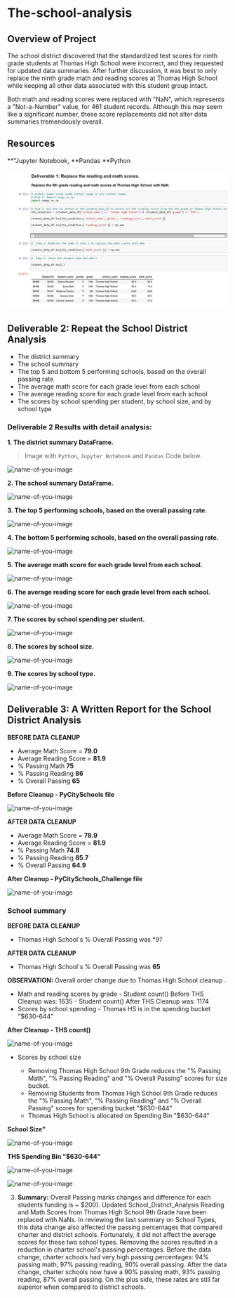 # The-school-analysis

## Overview of Project

The school district discovered that the standardized test scores for ninth grade students at Thomas High School were incorrect, and they requested for updated data summaries. After further discussion, it was best to only replace the ninth grade math and reading scores at Thomas High School while keeping all other data associated with this student group intact.

Both math and reading scores were replaced with "NaN", which represents a "Not-a-Number" value, for 461 student records. Although this may seem like a significant number, these score replacements did not alter data summaries tremendously overall.

## Resources
**"Jupyter Notebook, 
**Pandas
**Python


![name-of-you-image](https://github.com/Dorislava/School_District_Analysis/blob/main/4.1.PNG)


## Deliverable 2: Repeat the School District Analysis

* The district summary 
* The school summary
* The top 5 and bottom 5 performing schools, based on the overall passing rate
* The average math score for each grade level from each school
* The average reading score for each grade level from each school
* The scores by school spending per student, by school size, and by school type
 
### Deliverable 2 Results with detail analysis:
**1. The district summary DataFrame.**
> Image with `Python`, `Jupyter Notebook` and `Pandas` Code below.


![name-of-you-image](https://github.com/Tifarahani/School_District_Analysis/blob/main/4.2.PNG)


**2. The school summary DataFrame.**


![name-of-you-image](https://github.com/Tifarahani/School_District_Analysis/blob/main/4.3.PNG)

**3. The top 5 performing schools, based on the overall passing rate.**

![name-of-you-image](https://github.com/Tifarahani/School_District_Analysis/blob/main/4.4.PNG)


**4. The bottom 5 performing schools, based on the overall passing rate.**

![name-of-you-image](https://github.com/Tifarahani/School_District_Analysis/blob/main/4.5.PNG)

**5. The average math score for each grade level from each school.**

![name-of-you-image](https://github.com/Tifarahani/School_District_Analysis/blob/main/4.6.PNG)


**6. The average reading score for each grade level from each school.**

![name-of-you-image](https://github.com/Tifarahani/School_District_Analysis/blob/main/4.7.PNG)


**7. The scores by school spending per student.**

![name-of-you-image](https://github.com/Tifarahani/School_District_Analysis/blob/main/4.8.PNG)


**8. The scores by school size.**


![name-of-you-image](https://github.com/Tifarahani/School_District_Analysis/blob/main/4.9.PNG)

**9. The scores by school type.**

![name-of-you-image](https://github.com/Tifarahani/School_District_Analysis/blob/main/4.10.PNG)


## Deliverable 3: A Written Report for the School District Analysis

**BEFORE DATA CLEANUP**
- Average Math Score = **79.0**
- Average Reading Score = **81.9**
- % Passing Math **75**
- % Passing Reading **86** 
- % Overall Passing **65**

**Before Cleanup - PyCitySchools file**

![name-of-you-image](https://github.com/Tifarahani/School_District_Analysis/blob/main/4.11.PNG)

**AFTER DATA CLEANUP**

- Average Math Score = **78.9**
- Average Reading Score = **81.9**
- % Passing Math **74.8**
- % Passing Reading **85.7** 
- % Overall Passing **64.9**

**After Cleanup - PyCitySchools_Challenge file**


![name-of-you-image](https://github.com/Tifarahani/School_District_Analysis/blob/main/4.12.PNG)

### School summary 

**BEFORE DATA CLEANUP**
- Thomas High School's % Overall Passing was **91*

**AFTER DATA CLEANUP**
- Thomas High School's % Overall Passing was **65**

**OBSERVATION:** Overall order change due to Thomas High School cleanup .

* Math and reading scores by grade
        - Student count() Before THS Cleanup was: 1635
        - Student count() After THS Cleanup was: 1174
* Scores by school spending
        - Thomas HS is in the spending bucket "$630-644"
       
**After Cleanup - THS count()**

![name-of-you-image](https://github.com/Tifarahani/School-District-Analysis_Challange/tree/main/Resources/4.15.PNG)

* Scores by school size

   - Removing Thomas High School 9th Grade reduces the "% Passing Math", "% Passing Reading" and "% Overall Passing" scores for size bucket.
   - Removing Students from Thomas High School 9th Grade reduces the "% Passing Math", "% Passing Reading" and "% Overall Passing" scores for spending bucket "$630-644"
    - Thomas High School is allocated on Spending Bin "$630-644" 
        
 **School Size"**
     
 ![name-of-you-image](https://github.com/Tifarahani/School_District_Analysis/blob/main/4.16.PNG)
    
  **THS Spending Bin "$630-644"**
     
 ![name-of-you-image](https://github.com/Tifarahani/School_District_Analysis/blob/main/4.17.PNG)
 
 ![name-of-you-image](https://github.com/Tifarahani/School-District-Analysis_Challange/tree/main/Resources/4.18.PNG)
     
3. **Summary:** 
Overall Passing marks changes and difference for each students funding is ~ $200). 
Updated School_District_Analysis Reading and Math Scores from Thomas High School 9th Grade have been replaced with NaNs.
In reviewing the last summary on School Types, this data change also affected the passing percentages that compared charter and district schools. Fortunately, it did not affect the average scores for these two school types. Removing the scores resulted in a reduction in charter school's passing percentages. Before the data change, charter schools had very high passing percentages: 94% passing math, 97% passing reading, 90% overall passing. After the data change, charter schools now have a 90% passing math, 93% passing reading, 87% overall passing. On the plus side, these rates are still far superior when compared to district schools.

